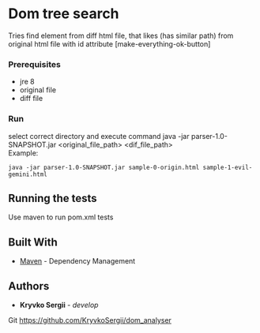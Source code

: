 # Dom tree search 

Tries find element from diff html file, that likes (has similar path) from original html file with 
id attribute [make-everything-ok-button]

### Prerequisites

- jre 8
- original file
- diff file

### Run

select correct directory and execute command
java -jar parser-1.0-SNAPSHOT.jar <original_file_path> <dif_file_path>  
Example:
```
java -jar parser-1.0-SNAPSHOT.jar sample-0-origin.html sample-1-evil-gemini.html
```
## Running the tests

Use maven to run pom.xml tests

## Built With

* [Maven](https://maven.apache.org/) - Dependency Management

## Authors

* **Kryvko Sergii** - *develop*

Git https://github.com/KryvkoSergii/dom_analyser
